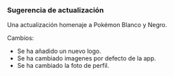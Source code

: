 ### Sugerencia de actualización

Una actualización homenaje a Pokémon Blanco y Negro.

Cambios:

- Se ha añadido un nuevo logo.
- Se ha cambiado imagenes por defecto de la app.
- Se ha cambiado la foto de perfil.

